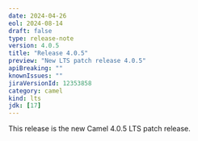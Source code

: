 ```yaml
---
date: 2024-04-26
eol: 2024-08-14
draft: false
type: release-note
version: 4.0.5
title: "Release 4.0.5"
preview: "New LTS patch release 4.0.5"
apiBreaking: ""
knownIssues: ""
jiraVersionId: 12353858
category: camel
kind: lts
jdk: [17]
---
```


This release is the new Camel 4.0.5 LTS patch release.
